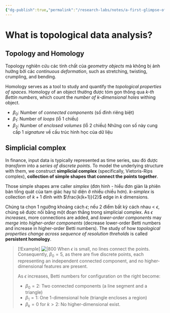 ```yaml
---
{"dg-publish":true,"permalink":"/research-labs/notes/a-first-glimpse-of-tda/","tags":["#topology"]}
---
```


# What is topological data analysis?
## Topology and Homology
Topology nghiên cứu các tính chất của *geometry objects* mà không bị ảnh hưởng bởi các *continuous deformation*, such as stretching, twisting, crumpling, and bending.

Homology serves as a tool to study and quantify the *topological properties of spaces*. Homology of an object thường được tóm gọn thông qua *$k$-th Bettin numbers*, which count the *number of $k$-dimensional holes* withing object.
- $\beta_0$: Number of *connected components* (số đỉnh riêng biệt)
- $\beta_1$: Number of *loops* (lỗ 1 chiều)
- $\beta_2$: Number of *enclosed volumes* (lỗ 2 chiều)
Những con số này cung cấp 1 *signature* về cấu trúc hình học của dữ liệu

## Simplicial complex
In finance, input data is typically represented as time series, sau đó được *transform* into a *series of discrete points*. To model the underlying structure with them, we construct **simplicial complex** (specifically, Vietoris-Rips complex), **collection of simple shapes that connect the points together**.

Those simple shapes arre caller *simplex* (đơn hình - hiểu đơn giản là phiên bản tổng quát của tam giác hay tứ diện ở nhiều chiều hơn). *$k$-simplex* is collection of $k+1$ đỉnh with $\frac{k(k+1)}{2}$ edge in $k$ dimensions.  

Chúng ta chọn 1 ngưỡng khoảng cách $\epsilon$; nếu 2 điểm bất kỳ cách nhau < $\epsilon$, chúng sẽ được nối bằng một đoạn thẳng trong simplicial complex. As *$\epsilon$ increases*, more connections are added, and *lower-order components* may *merge* into *higher-order components* (decrease lower-order Betti numbers and increase in higher-order Betti numbers). The study of how *topological properties change across sequence of resolution threholds* is called **persistent homology**.

>[!Example]
>![|800](https://i.imgur.com/rWO60VB.png)
>When $\epsilon$ is small, no lines connect the points. Consequently, $\beta_0=5$, as there are five discrete points, each representing an independent connected component, and no higher-dimensional features are present. 
>
>As $\epsilon$ increases, Betti numbers for configuration on the right become:
>- $\beta_0=2$: Two connected components (a line segment and a triangle)
>- $\beta_1=1$: One 1-dimensional hole (triangle encloses a region)
>- $\beta_k=0$ for $k>2$: No higher-dimensional exist.

